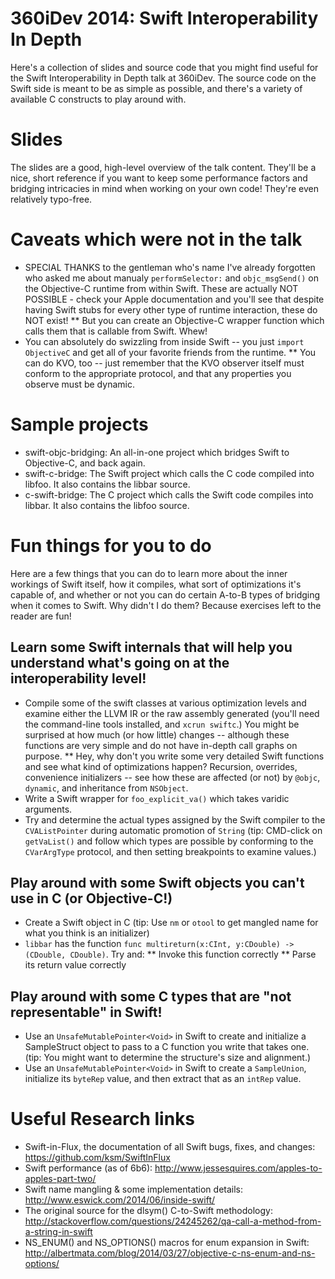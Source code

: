 360iDev 2014: Swift Interoperability In Depth
====

Here's a collection of slides and source code that you might find useful for the Swift Interoperability in Depth talk at 360iDev. The source code on the Swift side is meant to be as simple as possible, and there's a variety of available C constructs to play around with.

Slides
===
The slides are a good, high-level overview of the talk content. They'll be a nice, short reference if you want to keep some performance factors and bridging intricacies in mind when working on your own code! They're even relatively typo-free.

Caveats which were not in the talk
===
* SPECIAL THANKS to the gentleman who's name I've already forgotten who asked me about manualy `performSelector:` and `objc_msgSend()` on the Objective-C runtime from within Swift. These are actually NOT POSSIBLE - check your Apple documentation and you'll see that despite having Swift stubs for every other type of runtime interaction, these do NOT exist!
** But you can create an Objective-C wrapper function which calls them that is callable from Swift. Whew!
* You can absolutely do swizzling from inside Swift -- you just `import ObjectiveC` and get all of your favorite friends from the runtime.
** You can do KVO, too -- just remember that the KVO observer itself must conform to the appropriate protocol, and that any properties you observe must be dynamic.

Sample projects
===

* swift-objc-bridging: An all-in-one project which bridges Swift to Objective-C, and back again.
* swift-c-bridge: The Swift project which calls the C code compiled into libfoo. It also contains the libbar source.
* c-swift-bridge: The C project which calls the Swift code compiles into libbar. It also contains the libfoo source.

Fun things for you to do
===
Here are a few things that you can do to learn more about the inner workings of Swift itself, how it compiles, what sort of optimizations it's capable of, and whether or not you can do certain A-to-B types of bridging when it comes to Swift. Why didn't I do them? Because exercises left to the reader are fun!

## Learn some Swift internals that will help you understand what's going on at the interoperability level!
* Compile some of the swift classes at various optimization levels and examine either the LLVM IR or the raw assembly generated (you'll need the command-line tools installed, and `xcrun swiftc`.) You might be surprised at how much (or how little) changes -- although these functions are very simple and do not have in-depth call graphs on purpose.
** Hey, why don't you write some very detailed Swift functions and see what kind of optimizations happen? Recursion, overrides, convenience initializers -- see how these are affected (or not) by `@objc`, `dynamic`, and inheritance from `NSObject`.
* Write a Swift wrapper for `foo_explicit_va()` which takes varidic arguments.
* Try and determine the actual types assigned by the Swift compiler to the `CVAListPointer` during automatic promotion of `String` (tip: CMD-click on `getVaList()` and follow which types are possible by conforming to the `CVarArgType` protocol, and then setting breakpoints to examine values.)

## Play around with some Swift objects you can't use in C (or Objective-C!)
* Create a Swift object in C (tip: Use `nm` or `otool` to get mangled name for what you think is an initializer)
* `libbar` has the function `func multireturn(x:CInt, y:CDouble) -> (CDouble, CDouble)`. Try and:
** Invoke this function correctly
** Parse its return value correctly

## Play around with some C types that are "not representable" in Swift!

* Use an `UnsafeMutablePointer<Void>` in Swift to create and initialize a SampleStruct object to pass to a C function you write that takes one. (tip: You might want to determine the structure's size and alignment.)
* Use an `UnsafeMutablePointer<Void>` in Swift to create a `SampleUnion`, initialize its `byteRep` value, and then extract that as an `intRep` value.


Useful Research links
====

* Swift-in-Flux, the documentation of all Swift bugs, fixes, and changes: https://github.com/ksm/SwiftInFlux
* Swift performance (as of 6b6): http://www.jessesquires.com/apples-to-apples-part-two/
* Swift name mangling & some implementation details: http://www.eswick.com/2014/06/inside-swift/
* The original source for the dlsym() C-to-Swift methodology: http://stackoverflow.com/questions/24245262/qa-call-a-method-from-a-string-in-swift
* NS_ENUM() and NS_OPTIONS() macros for enum expansion in Swift: http://albertmata.com/blog/2014/03/27/objective-c-ns-enum-and-ns-options/